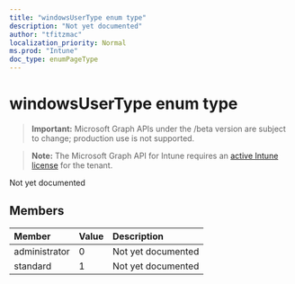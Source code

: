 ```yaml
---
title: "windowsUserType enum type"
description: "Not yet documented"
author: "tfitzmac"
localization_priority: Normal
ms.prod: "Intune"
doc_type: enumPageType
---
```


# windowsUserType enum type

> **Important:** Microsoft Graph APIs under the /beta version are subject to change; production use is not supported.

> **Note:** The Microsoft Graph API for Intune requires an [active Intune license](https://go.microsoft.com/fwlink/?linkid=839381) for the tenant.

Not yet documented

## Members
|Member|Value|Description|
|:---|:---|:---|
|administrator|0|Not yet documented|
|standard|1|Not yet documented|




